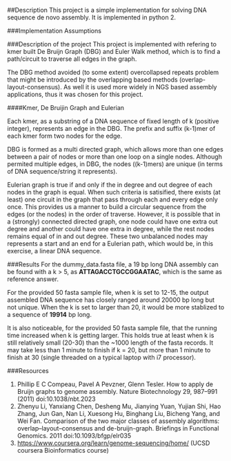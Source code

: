 ##Description
This project is a simple implementation for solving DNA sequence de novo assembly. It is implemented in python 2. 

###Implementation Assumptions



###Description of the project
This project is implemented with refering to kmer built De Bruijn Graph (DBG) 
and Euler Walk method, which is to find a path/circuit to traverse all edges in 
the graph.  

The DBG method avoided (to some extent) overcollapsed repeats problem that might be introduced by the overlapping based methods (overlap-layout-consensus). As well it is used more widely in NGS based assembly applications, thus it was chosen for this project.

####Kmer, De Bruijin Graph and Eulerian

Each kmer, as a substring of a DNA sequence of fixed length of k 
(positive integer), represents an edge in the DBG. The prefix and suffix 
(k-1)mer of each kmer form two nodes for the edge. 

DBG is formed as a multi directed graph, which allows more than one edges 
between a pair of nodes or more than one loop on a single nodes. Although 
permited multiple edges, in DBG, the nodes ((k-1)mers) are unique (in terms 
of DNA sequence/string it represents).

Eulerian graph is true if and only if the in degree and out degree of each 
nodes in the graph is equal. When such criteria is satisified, there exists 
(at least) one circuit in the graph that pass through each and every edge only 
once. This provides us a manner to build a circular sequence from 
the edges (or the nodes) in the order of traverse. However, it is possible 
that in a (strongly) connected directed graph, one node could have one extra out degree and 
another could have one extra in degree, while the rest nodes remains equal of
 in and out degree. These two unbalanced nodes may represents a start and an
  end for a Eulerian path, which would be, in this exercise, a linear 
  DNA sequence.

###Results
For the dummy_data.fasta file, a 19 bp long DNA assembly can be found with a k > 5, as **ATTAGACCTGCCGGAATAC**, which is the same as reference answer.
 
For the provided 50 fasta sample file, when k is set to 12-15, the output assembled DNA sequence has closely ranged around 20000 bp long but not unique. When the k is set to larger than 20, it would be more stablized to a sequence of **19914** bp 
long. 

It is also noticeable, for the provided 50 fasta sample file, that the 
running time increased when k is getting larger. This holds true at least 
when k is still relatively small (20-30) than the ~1000 length of the fasta 
records. It may take less than 1 minute to finish if k = 20, but 
more than 1 minute to finish at 30 (single threaded on a typical laptop with
 i7 processor). 

###Resources
1. Phillip E C Compeau, Pavel A Pevzner, Glenn Tesler. How to apply de Bruijn graphs to genome assembly. Nature Biotechnology 29, 987–991 (2011) doi:10.1038/nbt.2023
2. Zhenyu Li, Yanxiang Chen, Desheng Mu, Jianying Yuan, Yujian Shi, Hao Zhang, Jun Gan, Nan Li, Xuesong Hu, Binghang Liu, Bicheng Yang, and Wei Fan. Comparison of the two major classes of assembly algorithms: overlap–layout–consensus and de-bruijn-graph. Briefings in Functional Genomics. 2011 doi:10.1093/bfgp/elr035
3. https://www.coursera.org/learn/genome-sequencing/home/  (UCSD coursera 
Bioinformatics course)